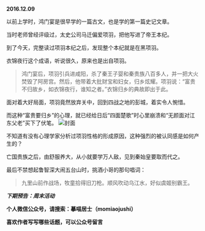 
**2016.12.09**

以前上学时，鸿门宴是很早学的一篇古文，也是学的第一篇史记文章。

当时老师曾经评级过，太史公司马迁偏爱项羽，把他写进了帝王本纪。

到了今天，完整读过项羽本纪之后，发现整个本纪就是在黑项羽。

衣锦夜行这个成语，听说很久，原来也是出自项羽。
>鸿门宴后，项羽引兵进咸阳，杀了秦王子婴和秦贵族八百多人，并一把大火焚毁了阿房宫。然后，他带着大批财宝和妇女，归乡炫耀。项羽说：“富贵不归故乡，如衣锦夜行，谁知之者。”衣锦归乡的典故即出于此。


面对着大好局面，项羽竟然放弃关中，回到四战之地的彭城，着实令人惋惜。

而这种“富贵要归乡”的心理，就已经给日后“四面楚歌”时心里崩溃和“无颜面对江东父老”买下了伏笔。
![](https://mmbiz.qlogo.cn/mmbiz_jpg/uDI3FLln00ZgTiaNDjOV5SSXCuyYUysLwDVYCN2UmBDm2Pq6XYNtgFqGetoNrc2XHTUPZ3iaS0BIQZ4Tt4r0KqYQ/0?wx_fmt=jpeg)封面


不知道有没有心理学家分析过项羽性格的形成原因，这种强烈的被认同感是如何产生的？

亡国贵族之后，由舒服养大，从小就要学万人敌，见到秦始皇要取而代之。

最后不禁想起鲁智深大闹五台山时，挑酒小哥的那句唱词：
>九里山前作战场，牧童拾得旧刀枪。顺风吹动乌江水，好似虞姬别霸王。



***下期预告：周末活动***


**个人微信公众号，请搜索：摹喵居士（momiaojushi）**

**喜欢作者写写哪些话题，可以公众号留言**
